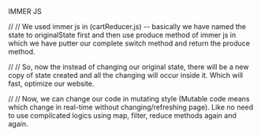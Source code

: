 IMMER JS

// // We used immer js in (cartReducer.js) -- basically we have named the state to originalState first and then use produce method of immer js in which we have putter our complete switch method and return the produce method.

// // So, now the instead of changing our original state, there will be a new copy of state created and all the changing will occur inside it. Which will fast, optimize our website.

// // Now, we can change our code in mutating style (Mutable code means which change in real-time without changing/refreshing page). Like no need to use compilcated logics using map, filter, reduce methods again and again.
